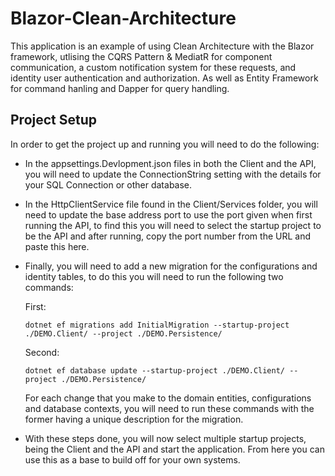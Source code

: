 # Blazor-Clean-Architecture
 This application is an example of using Clean Architecture with the Blazor framework, utlising the CQRS Pattern & MediatR for component communication, a custom notification system for these requests, and identity user authentication and authorization. As well as Entity 
 Framework for command hanling and Dapper for query handling. 

## Project Setup
In order to get the project up and running you will need to do the following:
- In the appsettings.Devlopment.json files in both the Client and the API, you will need to update the ConnectionString setting with the details for your SQL Connection or other database.
- In the HttpClientService file found in the Client/Services folder, you will need to update the base address port to use the port given when first running the API, to find this you will need to select the startup project to be the API and after running, copy the port number from the URL and paste this here.
- Finally, you will need to add a new migration for the configurations and identity tables, to do this you will need to run the following two commands:

  First:
  ```
  dotnet ef migrations add InitialMigration --startup-project ./DEMO.Client/ --project ./DEMO.Persistence/
  ```

  Second:
  ```
  dotnet ef database update --startup-project ./DEMO.Client/ --project ./DEMO.Persistence/
  ```

  For each change that you make to the domain entities, configurations and database contexts, you will need to run these commands with the former having a unique description for the migration.

- With these steps done, you will now select multiple startup projects, being the Client and the API and start the application. From here you can use this as a base to build off for your own systems.
